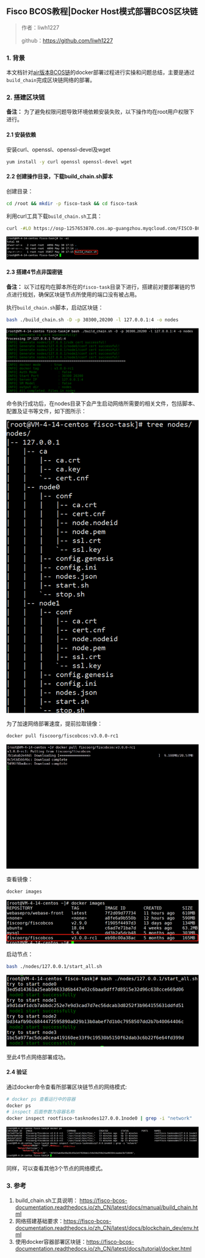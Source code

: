 ## Fisco BCOS教程|Docker Host模式部署BCOS区块链

>作者：liwh1227
>
>github：https://github.com/liwh1227

### 1. 背景

本文档针对[air版本BCOS链](https://fisco-bcos-doc.readthedocs.io/zh_CN/latest/docs/tutorial/air/build_chain.html)的docker部署过程进行实操和问题总结，主要是通过`build_chain`完成区块链网络的部署。

### 2. 搭建区块链

**备注：** 为了避免权限问题导致环境依赖安装失败，以下操作均在root用户权限下进行。

#### 2.1 安装依赖

安装curl、openssl、openssl-devel及wget

```bash
yum install -y curl openssl openssl-devel wget
```

#### 2.2 创建操作目录，下载build_chain.sh脚本

创建目录：

```bash
cd /root && mkdir -p fisco-task && cd fisco-task
```

利用curl工具下载`build_chain.sh`工具：

```bash
curl -#LO https://osp-1257653870.cos.ap-guangzhou.myqcloud.com/FISCO-BCOS/FISCO-BCOS/releases/v3.0.0-rc1/build_chain.sh
```

![](pic/1.png)

#### 2.3 搭建4节点非国密链

**备注：** 以下过程均在脚本所在的`fisco-task`目录下进行，搭建前对要部署链的节点进行规划，确保区块链节点所使用的端口没有被占用。

执行`build_chain.sh`脚本，启动区块链：

```bash
bash ./build_chain.sh -D -p 30300,20200 -l 127.0.0.1:4 -o nodes
```

![](pic/2.png)

命令执行成功后，在nodes目录下会产生启动网络所需要的相关文件，包括脚本、配置及证书等文件，如下图所示：

![](pic/3.png)

为了加速网络部署速度，提前拉取镜像：

```bash
docker pull fiscoorg/fiscobcos:v3.0.0-rc1
```

![](pic/4.gif)

查看镜像：

```bash
docker images
```

![](pic/5.png)

启动节点：

```bash
bash ./nodes/127.0.0.1/start_all.sh
```

![](pic/6.png)

至此4节点网络部署成功。

#### 2.4 验证

通过docker命令查看所部署区块链节点的网络模式:

```bash
# docker ps 查看运行中的容器
docker ps
# inspect 后面参数为容器名称
docker inspect rootfisco-tasknodes127.0.0.1node0 | grep -i "network"
```

![](pic/7.png)

同样，可以查看其他3个节点的网络模式。

### 3. 参考

1. build_chain.sh工具说明： https://fisco-bcos-documentation.readthedocs.io/zh_CN/latest/docs/manual/build_chain.html
2. 网络搭建基础要求：https://fisco-bcos-documentation.readthedocs.io/zh_CN/latest/docs/blockchain_dev/env.html
3. 使用docker容器部署区块链：https://fisco-bcos-documentation.readthedocs.io/zh_CN/latest/docs/tutorial/docker.html
